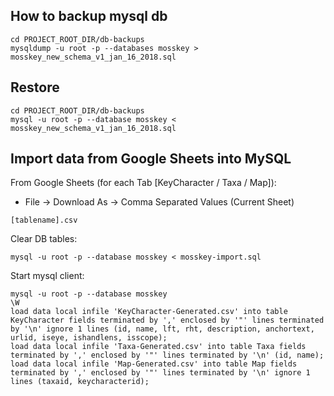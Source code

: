## How to backup mysql db
```
cd PROJECT_ROOT_DIR/db-backups
mysqldump -u root -p --databases mosskey > mosskey_new_schema_v1_jan_16_2018.sql
```

## Restore
```
cd PROJECT_ROOT_DIR/db-backups
mysql -u root -p --database mosskey < mosskey_new_schema_v1_jan_16_2018.sql
```

## Import data from Google Sheets into MySQL
From Google Sheets (for each Tab [KeyCharacter / Taxa / Map]):
* File -> Download As -> Comma Separated Values (Current Sheet)
```
[tablename].csv
```

Clear DB tables:
```
mysql -u root -p --database mosskey < mosskey-import.sql
```

Start mysql client:
```
mysql -u root -p --database mosskey 
\W
load data local infile 'KeyCharacter-Generated.csv' into table KeyCharacter fields terminated by ',' enclosed by '"' lines terminated by '\n' ignore 1 lines (id, name, lft, rht, description, anchortext, urlid, iseye, ishandlens, isscope);
load data local infile 'Taxa-Generated.csv' into table Taxa fields terminated by ',' enclosed by '"' lines terminated by '\n' (id, name);
load data local infile 'Map-Generated.csv' into table Map fields terminated by ',' enclosed by '"' lines terminated by '\n' ignore 1 lines (taxaid, keycharacterid);
```
